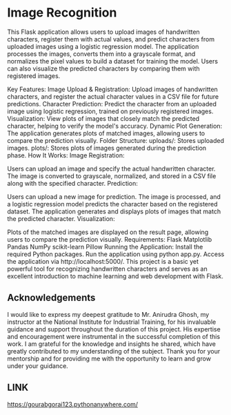 
# Image Recognition

This Flask application allows users to upload images of handwritten characters, register them with actual values, and predict characters from uploaded images using a logistic regression model. The application processes the images, converts them into a grayscale format, and normalizes the pixel values to build a dataset for training the model. Users can also visualize the predicted characters by comparing them with registered images.

Key Features:
Image Upload & Registration: Upload images of handwritten characters, and register the actual character values in a CSV file for future predictions.
Character Prediction: Predict the character from an uploaded image using logistic regression, trained on previously registered images.
Visualization: View plots of images that closely match the predicted character, helping to verify the model's accuracy.
Dynamic Plot Generation: The application generates plots of matched images, allowing users to compare the prediction visually.
Folder Structure:
uploads/: Stores uploaded images.
plots/: Stores plots of images generated during the prediction phase.
How It Works:
Image Registration:

Users can upload an image and specify the actual handwritten character.
The image is converted to grayscale, normalized, and stored in a CSV file along with the specified character.
Prediction:

Users can upload a new image for prediction.
The image is processed, and a logistic regression model predicts the character based on the registered dataset.
The application generates and displays plots of images that match the predicted character.
Visualization:

Plots of the matched images are displayed on the result page, allowing users to compare the prediction visually.
Requirements:
Flask
Matplotlib
Pandas
NumPy
scikit-learn
Pillow
Running the Application:
Install the required Python packages.
Run the application using python app.py.
Access the application via http://localhost:5000/.
This project is a basic yet powerful tool for recognizing handwritten characters and serves as an excellent introduction to machine learning and web development with Flask.


## Acknowledgements

I would like to express my deepest gratitude to Mr. Anirudra Ghosh, my instructor at the National Institute for Industrial Training, for his invaluable guidance and support throughout the duration of this project. His expertise and encouragement were instrumental in the successful completion of this work. I am grateful for the knowledge and insights he shared, which have greatly contributed to my understanding of the subject. Thank you for your mentorship and for providing me with the opportunity to learn and grow under your guidance.


## LINK

https://gourabgorai123.pythonanywhere.com/